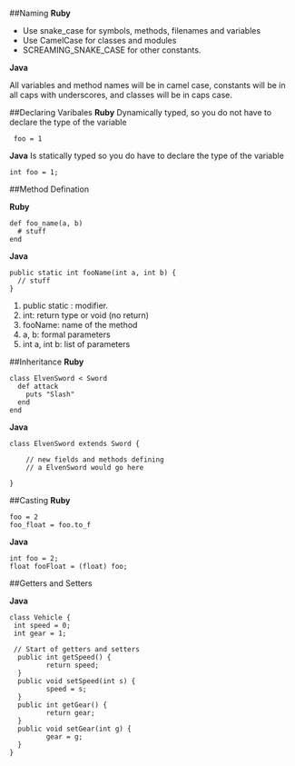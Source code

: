 ##Naming
**Ruby**
 * Use snake_case for symbols, methods, filenames and variables
 * Use CamelCase for classes and modules
 * SCREAMING_SNAKE_CASE for other constants.

**Java**

All variables and method names will be in camel case, constants will be in all caps with underscores, and classes will be in caps case.

##Declaring Varibales
**Ruby**
Dynamically typed, so you do not have to declare the type of the variable
```
 foo = 1
 ```
 
 **Java**
 Is statically typed so you do have to declare the type of the variable
 
```
int foo = 1;
```

##Method Defination 

**Ruby**
```
def foo_name(a, b)
  # stuff
end
```
**Java**
```
public static int fooName(int a, int b) {
  // stuff
}
```
1. public static : modifier.
1. int: return type or void (no return)
1. fooName: name of the method
1. a, b: formal parameters
1. int a, int b: list of parameters

##Inheritance
**Ruby**
```
class ElvenSword < Sword  
  def attack  
    puts "Slash"  
  end  
end 
```

**Java**
```
class ElvenSword extends Sword {

    // new fields and methods defining 
    // a ElvenSword would go here

}
```
##Casting
**Ruby**
```
foo = 2
foo_float = foo.to_f
```
**Java**
```
int foo = 2;
float fooFloat = (float) foo;
```
##Getters and Setters

**Java**
```
class Vehicle {
 int speed = 0;
 int gear = 1;
 
 // Start of getters and setters
  public int getSpeed() {
         return speed;
  }
  public void setSpeed(int s) {
         speed = s;
  }
  public int getGear() {
         return gear;
  }
  public void setGear(int g) {
         gear = g;
  }
}
```
